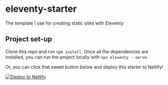 # eleventy-starter
The template I use for creating static sites with Eleventy

## Project set-up
Clone this repo and run ```npm install```. Once all the dependencies are installed, you can run the project locally with ```npx eleventy --serve```.

Or, you can click that sweet button below and deploy this starter to Netlify!

[![Deploy to Netlify](https://www.netlify.com/img/deploy/button.svg)](https://app.netlify.com/start/deploy?repository=https://github.com/brykng/eleventy-starter)
